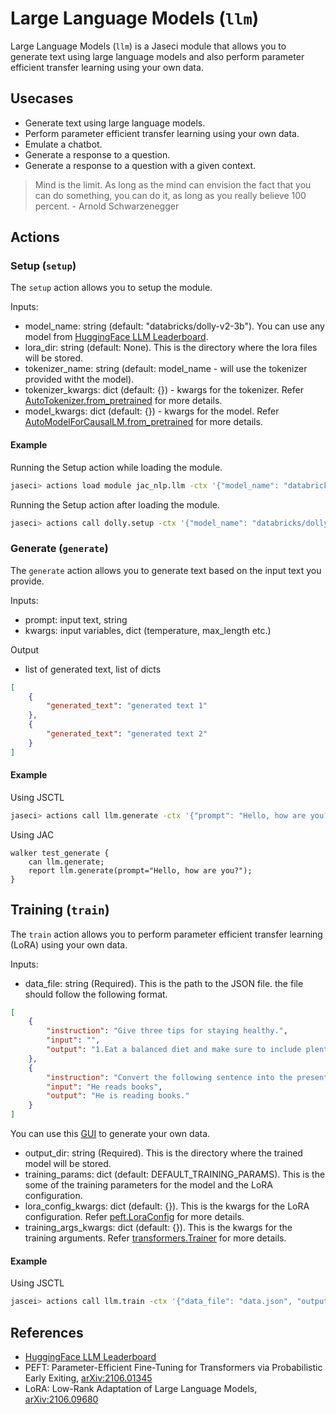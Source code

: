 # **Large Language Models (`llm`)**
Large Language Models (`llm`) is a Jaseci module that allows you to generate text using large language models and also perform parameter efficient transfer learning using your own data.
## **Usecases**
- Generate text using large language models.
- Perform parameter efficient transfer learning using your own data.
- Emulate a chatbot.
- Generate a response to a question.
- Generate a response to a question with a given context.

> Mind is the limit. As long as the mind can envision the fact that you can do something, you can do it, as long as you really believe 100 percent. - Arnold Schwarzenegger

## **Actions**
### **Setup (`setup`)**
The `setup` action allows you to setup the module.

Inputs:
- model_name: string (default: "databricks/dolly-v2-3b"). You can use any model from [HuggingFace LLM Leaderboard](https://huggingface.co/spaces/HuggingFaceH4/open_llm_leaderboard).
- lora_dir: string (default: None). This is the directory where the lora files will be stored.
- tokenizer_name: string (default: model_name - will use the tokenizer provided witht the model).
- tokenizer_kwargs: dict (default: {}) - kwargs for the tokenizer. Refer [AutoTokenizer.from_pretrained](https://huggingface.co/docs/transformers/main/en/model_doc/auto#transformers.AutoTokenizer.from_pretrained) for more details.
- model_kwargs: dict (default: {}) - kwargs for the model. Refer [AutoModelForCausalLM.from_pretrained](https://huggingface.co/docs/transformers/main/en/model_doc/auto#transformers.AutoModelForCausalLM.from_pretrained) for more details.

#### **Example**
Running the Setup action while loading the module.
```bash
jaseci> actions load module jac_nlp.llm -ctx '{"model_name": "databricks/dolly-v2-3b", "lora_dir": "dolly", "tokenizer_kwargs": {"max_length": 1024}}'
```
Running the Setup action after loading the module.
```bash
jaseci> actions call dolly.setup -ctx '{"model_name": "databricks/dolly-v2-3b", "lora_dir": "dolly", "tokenizer_kwargs": {"max_length": 1024}}'
```

### **Generate (`generate`)**
The `generate` action allows you to generate text based on the input text you provide.

Inputs:
- prompt: input text, string
- kwargs: input variables, dict (temperature, max_length etc.)

Output
- list of generated text, list of dicts
```json
[
    {
        "generated_text": "generated text 1"
    },
    {
        "generated_text": "generated text 2"
    }
]
```

#### **Example**
Using JSCTL
```bash
jaseci> actions call llm.generate -ctx '{"prompt": "Hello, how are you?"}'
```
Using JAC
```jac
walker test_generate {
    can llm.generate;
    report llm.generate(prompt="Hello, how are you?");
}
```
## **Training (`train`)**
The `train` action allows you to perform parameter efficient transfer learning (LoRA) using your own data.

Inputs:
- data_file: string (Required). This is the path to the JSON file. the file should follow the following format.
```json
[
    {
        "instruction": "Give three tips for staying healthy.",
        "input": "",
        "output": "1.Eat a balanced diet and make sure to include plenty of fruits and vegetables. \n2. Exercise regularly to keep your body active and strong. \n3. Get enough sleep and maintain a consistent sleep schedule."
    },
    {
        "instruction": "Convert the following sentence into the present continuous tense",
        "input": "He reads books",
        "output": "He is reading books."
    }
]
```
You can use this [GUI](https://github.com/gururise/AlpacaDataCleaned/tree/main/gui) to generate your own data.
- output_dir: string (Required). This is the directory where the trained model will be stored.
- training_params: dict (default: DEFAULT_TRAINING_PARAMS). This is the some of the training parameters for the model and the LoRA configuration.
- lora_config_kwargs: dict (default: {}). This is the kwargs for the LoRA configuration. Refer [peft.LoraConfig](https://huggingface.co/docs/peft/main/en/package_reference/tuners#peft.LoraConfig) for more details.
- training_args_kwargs: dict (default: {}). This is the kwargs for the training arguments. Refer [transformers.Trainer](https://huggingface.co/docs/transformers/v4.29.1/en/main_classes/trainer#transformers.Trainer) for more details.

#### **Example**
Using JSCTL
```bash
jascei> actions call llm.train -ctx '{"data_file": "data.json", "output_dir": "output"'
```
## **References**
- [HuggingFace LLM Leaderboard](https://huggingface.co/spaces/HuggingFaceH4/open_llm_leaderboard)
- PEFT: Parameter-Efficient Fine-Tuning for Transformers via Probabilistic Early Exiting, [arXiv:2106.01345](https://arxiv.org/abs/2106.01345)
- LoRA: Low-Rank Adaptation of Large Language Models, [arXiv:2106.09680](https://arxiv.org/abs/2106.09680)